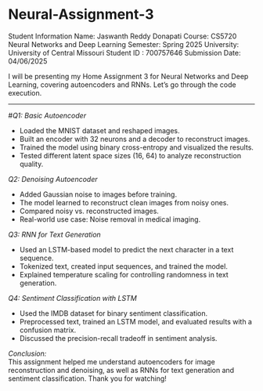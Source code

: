 # Neural-Assignment-3

Student Information
Name: Jaswanth Reddy Donapati Course: CS5720 Neural Networks and Deep Learning
Semester: Spring 2025
University: University of Central Missouri
Student ID : 700757646 Submission Date: 04/06/2025

I will be presenting my Home Assignment 3 for Neural Networks and Deep Learning, covering autoencoders and RNNs. Let’s go through the code execution.

---

#*Q1: Basic Autoencoder*  
- Loaded the MNIST dataset and reshaped images.
- Built an encoder with 32 neurons and a decoder to reconstruct images.
- Trained the model using binary cross-entropy and visualized the results.
- Tested different latent space sizes (16, 64) to analyze reconstruction quality.

*Q2: Denoising Autoencoder*  
- Added Gaussian noise to images before training.
- The model learned to reconstruct clean images from noisy ones.
- Compared noisy vs. reconstructed images.
- Real-world use case: Noise removal in medical imaging.

*Q3: RNN for Text Generation*  
- Used an LSTM-based model to predict the next character in a text sequence.
- Tokenized text, created input sequences, and trained the model.
- Explained temperature scaling for controlling randomness in text generation.

*Q4: Sentiment Classification with LSTM*  
- Used the IMDB dataset for binary sentiment classification.
- Preprocessed text, trained an LSTM model, and evaluated results with a confusion matrix.
- Discussed the precision-recall tradeoff in sentiment analysis.

*Conclusion:*  
This assignment helped me understand autoencoders for image reconstruction and denoising, as well as RNNs for text generation and sentiment classification. Thank you for watching!
